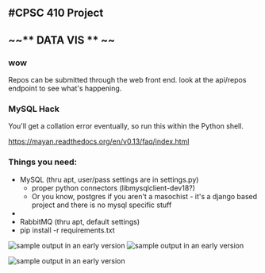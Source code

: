 #CPSC 410 Project
----

## ~~** DATA VIS ** ~~ 

### wow

Repos can be submitted through the web front end. look at the api/repos endpoint to see what's happening. 

### MySQL Hack
You'll get a collation error eventually, so run this within the Python shell.

https://mayan.readthedocs.org/en/v0.13/faq/index.html


### Things you need:
  * MySQL (thru apt, user/pass settings are in settings.py)
    - proper python connectors (libmysqlclient-dev18?)
    - Or you know, postgres if you aren't a masochist - it's a django based project and there is no mysql specific stuff
  * 
  * RabbitMQ (thru apt, default settings)
  * pip install -r requirements.txt

![sample output in an early version](http://i.imgur.com/3U0nXJK.png)
![sample output in an early version](http://i.imgur.com/LlzXNym.png)

![sample output in an early version](http://i.imgur.com/7dcbNXf.png)
